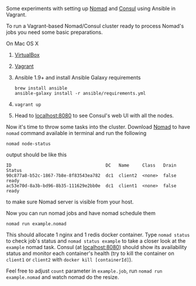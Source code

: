 Some experiments with setting up [Nomad](https://nomadproject.io/) and
[Consul](https://consul.io) using Ansible in Vagrant.

To run a Vagrant-based Nomad/Consul cluster ready
to process Nomad's jobs you need some basic preparations.

On Mac OS X

1. [VirtualBox](https://www.virtualbox.org/)

2. [Vagrant](https://www.vagrantup.com/)

3. Ansible 1.9+ and install Ansible Galaxy requirements

   ```
   brew install ansible
   ansible-galaxy install -r ansible/requirements.yml
   ```

4. `vagrant up`

5. Head to [localhost:8080](http://localhost:8080) to see Consul's web UI with all the nodes.

Now it's time to throw some tasks into the cluster. Download [Nomad](https://nomadproject.io/downloads.html)
to have `nomad` command available in terminal and run the following

```
nomad node-status
```

output should be like this

```
ID                                    DC   Name     Class   Drain  Status
90c877a8-b52c-1867-7b8e-8f83543ea782  dc1  client2  <none>  false  ready
ac53e70d-8a3b-bd96-8b35-111629e2bb0e  dc1  client1  <none>  false  ready
```

to make sure Nomad server is visible from your host.

Now you can run nomad jobs and have nomad schedule them

```
nomad run example.nomad
```

This should allocate 1 nginx and 1 redis docker container.
Type `nomad status` to check job's status and `nomad status example` to
take a closer look at the `example` nomad task. Consul (at [localhost:8080](http://localhost:8080))
should show its availability status and monitor each container's health (try
to kill the container on `client1` or `client2` with `docker kill [containerId]`).

Feel free to adjust `count` parameter in `example.job`, run `nomad run example.nomad`
and watch nomad do the resize.
